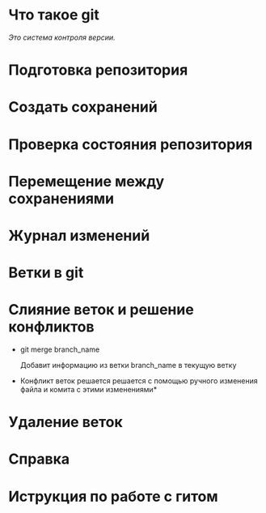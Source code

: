 # Что такое git
*Это система контроля версии.*

# Подготовка репозитория

# Создать сохранений

# Проверка состояния репозитория

# Перемещение между сохранениями

# Журнал изменений

# Ветки в git

# Слияние веток и решение конфликтов
* git merge branch_name

    Добавит информацию из ветки branch_name в текущую ветку

* Конфликт веток решается решается с помощью ручного изменения файла и комита с этими изменениями*
# Удаление веток

# Справка

# Иструкция по работе с гитом